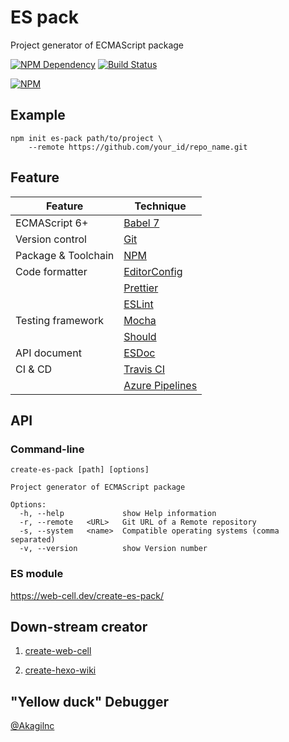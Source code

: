 # ES pack

Project generator of ECMAScript package

[![NPM Dependency](https://david-dm.org/EasyWebApp/create-es-pack.svg)][1]
[![Build Status](https://travis-ci.com/EasyWebApp/create-es-pack.svg?branch=master)][2]

[![NPM](https://nodei.co/npm/create-es-pack.png?downloads=true&downloadRank=true&stars=true)][3]

## Example

```Shell
npm init es-pack path/to/project \
    --remote https://github.com/your_id/repo_name.git
```

## Feature

| Feature             | Technique                                                                       |
| ------------------- | ------------------------------------------------------------------------------- |
| ECMAScript 6+       | [Babel 7](https://babeljs.io/)                                                  |
| Version control     | [Git](https://git-scm.com/)                                                     |
| Package & Toolchain | [NPM](https://www.npmjs.com/)                                                   |
| Code formatter      | [EditorConfig](https://editorconfig.org/)                                       |
|                     | [Prettier](https://prettier.io/)                                                |
|                     | [ESLint](https://eslint.org/)                                                   |
| Testing framework   | [Mocha](https://mochajs.org/)                                                   |
|                     | [Should](https://shouldjs.github.io/)                                           |
| API document        | [ESDoc](https://esdoc.org/)                                                     |
| CI & CD             | [Travis CI](https://travis-ci.com/)                                             |
|                     | [Azure Pipelines](https://azure.microsoft.com/zh-cn/services/devops/pipelines/) |

## API

### Command-line

    create-es-pack [path] [options]

    Project generator of ECMAScript package

    Options:
      -h, --help             show Help information
      -r, --remote   <URL>   Git URL of a Remote repository
      -s, --system   <name>  Compatible operating systems (comma separated)
      -v, --version          show Version number

### ES module

https://web-cell.dev/create-es-pack/

## Down-stream creator

1.  [create-web-cell](https://www.npmjs.com/package/create-web-cell)

2.  [create-hexo-wiki](https://tech-query.me/create-hexo-wiki/)

## "Yellow duck" Debugger

[@Akagilnc](https://github.com/Akagilnc/)

[1]: https://david-dm.org/EasyWebApp/create-es-pack
[2]: https://travis-ci.com/EasyWebApp/create-es-pack
[3]: https://nodei.co/npm/create-es-pack/
